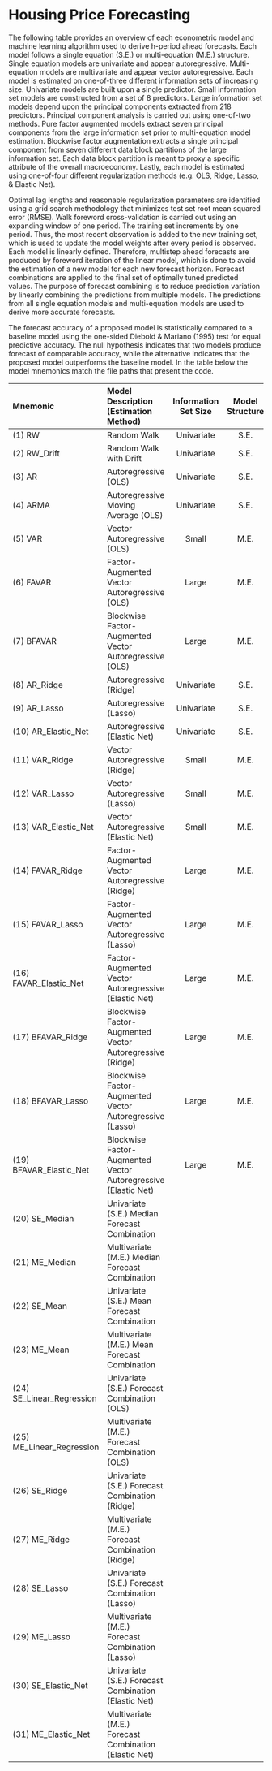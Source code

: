 # Housing Price Forecasting

The following table provides an overview of each econometric model and machine learning algorithm used to derive h-period ahead forecasts. Each model follows a single equation (S.E.) or multi-equation (M.E.) structure. Single equation models are univariate and appear autoregressive. Multi-equation models are multivariate and appear vector autoregressive. Each model is estimated on one-of-three different information sets of increasing size. Univariate models are built upon a single predictor. Small information set models are constructed from a set of 8 predictors. Large information set models depend upon the principal components extracted from 218 predictors. Principal component analysis is carried out using one-of-two methods. Pure factor augmented models extract seven principal components from the large information set prior to multi-equation model estimation. Blockwise factor augmentation extracts a single principal component from seven different data block partitions of the large information set. Each data block partition is meant to proxy a specific attribute of the overall macroeconomy. Lastly, each model is estimated using one-of-four different regularization methods (e.g. OLS, Ridge, Lasso, & Elastic Net). 

Optimal lag lengths and reasonable regularization parameters are identified using a grid search methodology that minimizes test set root mean squared error (RMSE). Walk foreword cross-validation is carried out using an expanding window of one period. The training set increments by one period. Thus, the most recent observation is added to the new training set, which is used to update the model weights after every period is observed. Each model is linearly defined. Therefore, multistep ahead forecasts are produced by foreword iteration of the linear model, which is done to avoid the estimation of a new model for each new forecast horizon. Forecast combinations are applied to the final set of optimally tuned predicted values. The purpose of forecast combining is to reduce prediction variation by linearly combining the predictions from multiple models. The predictions from all single equation models and multi-equation models are used to derive more accurate forecasts. 

The forecast accuracy of a proposed model is statistically compared to a baseline model using the one-sided Diebold & Mariano (1995) test for equal predictive accuracy. The null hypothesis indicates that two models produce forecast of comparable accuracy, while the alternative indicates that the proposed model outperforms the baseline model. In the table below the model mnemonics match the file paths that present the code. 

|          Mnemonic              |          Model Description (Estimation Method)        | Information Set Size | Model Structure |
|            :--                 |                :--                    |        :--:          |     :--:        |
|           (1) RW               |             Random Walk               |     Univariate       |     S.E.        |
|         (2) RW_Drift           |        Random Walk with Drift         |     Univariate       |     S.E.        |
|         (3) AR                 |           Autoregressive (OLS)        |     Univariate       |     S.E.        |
|         (4) ARMA               |  Autoregressive Moving Average (OLS)  |     Univariate       |     S.E.        |
|         (5) VAR                |      Vector Autoregressive (OLS)      |     Small            |     M.E.        |
|         (6) FAVAR              | Factor-Augmented Vector Autoregressive (OLS) | Large | M.E. |
| (7) BFAVAR | Blockwise Factor-Augmented Vector Autoregressive (OLS)| Large | M.E. |
| (8) AR\_Ridge |  Autoregressive (Ridge) |     Univariate       |     S.E.        |
| (9) AR\_Lasso | Autoregressive (Lasso) |     Univariate       |     S.E.        |
| (10) AR\_Elastic\_Net | Autoregressive (Elastic Net) |     Univariate       |     S.E.        |
| (11) VAR\_Ridge | Vector Autoregressive (Ridge) |     Small            |     M.E.        |
| (12) VAR\_Lasso | Vector Autoregressive (Lasso) | Small | M.E. |
| (13) VAR\_Elastic\_Net | Vector Autoregressive (Elastic Net) | Small | M.E. |
| (14) FAVAR\_Ridge | Factor-Augmented Vector Autoregressive (Ridge) | Large | M.E. |
| (15) FAVAR\_Lasso | Factor-Augmented Vector Autoregressive (Lasso) | Large | M.E. |
| (16) FAVAR\_Elastic\_Net | Factor-Augmented Vector Autoregressive (Elastic Net) | Large | M.E. |
| (17) BFAVAR\_Ridge | Blockwise Factor-Augmented Vector Autoregressive (Ridge) | Large | M.E. |
| (18) BFAVAR\_Lasso | Blockwise Factor-Augmented Vector Autoregressive (Lasso) | Large |  M.E. |
| (19) BFAVAR\_Elastic\_Net | Blockwise Factor-Augmented Vector Autoregressive (Elastic Net) | Large |  M.E. |
| (20) SE\_Median | Univariate (S.E.) Median Forecast Combination | | 
| (21) ME\_Median | Multivariate (M.E.) Median Forecast Combination | | 
| (22) SE\_Mean | Univariate (S.E.) Mean Forecast Combination | | 
| (23) ME\_Mean | Multivariate (M.E.) Mean Forecast Combination | |
| (24) SE\_Linear\_Regression | Univariate (S.E.) Forecast Combination (OLS) | |
| (25) ME\_Linear\_Regression | Multivariate (M.E.) Forecast Combination (OLS) | |
| (26) SE\_Ridge | Univariate (S.E.) Forecast Combination (Ridge) | |
| (27) ME\_Ridge | Multivariate (M.E.) Forecast Combination (Ridge) | |
| (28) SE\_Lasso | Univariate (S.E.) Forecast Combination (Lasso) | |
| (29) ME\_Lasso | Multivariate (M.E.) Forecast Combination (Lasso) | |
| (30) SE\_Elastic\_Net | Univariate (S.E.) Forecast Combination (Elastic Net) | |
| (31) ME\_Elastic\_Net | Multivariate (M.E.) Forecast Combination (Elastic Net) | |
